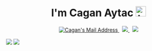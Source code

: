 <h1 align='center'>I'm Cagan Aytac  <img src="https://user-images.githubusercontent.com/1303154/88677602-1635ba80-d120-11ea-84d8-d263ba5fc3c0.gif" width="28px" alt="hi"></h1>

<p align='center'>
     <a href="https://mail.google.com/mail/u/0/#inbox?compose=GTvVlcRzDDHzPHRpnNzgQgzBQBRbJQtWbQzXCtrWbPhnKHlPFwvcwXrBwkChdLGFrMdtrVNStCCpn" target="_blank" rel="nofollow"><img alt="Cagan's Mail Address" src="https://img.shields.io/badge/Gmail-D14836?style=for-the-badge&logo=gmail&logoColor=white" />
</a>&nbsp;
  <a href="https://www.linkedin.com/in/caganaytac" target="_blank"><img src="https://img.shields.io/badge/linkedin-%230077B5.svg?&style=for-the-badge&logo=linkedin&logoColor=white" />
</a>&nbsp;
  <a href="https://www.instagram.com/realcaganaytac"> <img src="https://img.shields.io/badge/Instagram-E4405F?style=for-the-badge&logo=instagram&logoColor=white"></img></a>




<a href="https://github.com/caganaytac"><img align="center" src="https://github-readme-stats.vercel.app/api?username=caganaytac&show_icons=true&bg_color=0d1117&text_color=bdc3c7&title_color=f1c40f&icon_color=f1c40f&hide_border=true" /></a>
<a href="https://github.com/caganaytac"><img align="center" src="https://github-readme-stats.vercel.app/api/top-langs/?username=caganaytac&bg_color=0d1117&text_color=bdc3c7&title_color=f1c40f&hide_border=true&layout=compact&langs_count=10" /></a>
